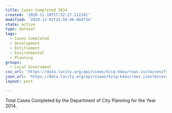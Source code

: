 ```yaml
---
title: Cases Completed 2014
created: '2020-11-10T17:52:27.112101'
modified: '2020-12-02T15:56:46.664734'
state: active
type: dataset
tags:
  - Cases Completed
  - Development
  - Entitlement
  - Environmental
  - Planning
groups:
  - Local Government
csv_url: 'https://data.lacity.org/api/views/kziq-k4au/rows.csv?accessType=DOWNLOAD'
json_url: 'https://data.lacity.org/api/views/kziq-k4au/rows.json?accessType=DOWNLOAD'
layout: post

---
```

Total Cases Completed by the Department of City Planning for the Year 2014.
